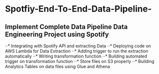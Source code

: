 # Spotfiy-End-To-End-Data-Pipeline-
## Implement Complete Data Pipeline Data Engineering Project using Spotify

⋅⋅* Integrating with Spotify API and extracting Data
⋅⋅* Deploying code on AWS Lambda for Data Extraction
⋅⋅* Adding trigger to run the extraction automatically
⋅⋅* Writing transformation function
⋅⋅* Building automated trigger on transformation function
⋅⋅* Store files on S3 properly
⋅⋅* Building Analytics Tables on data files using Glue and Athena
